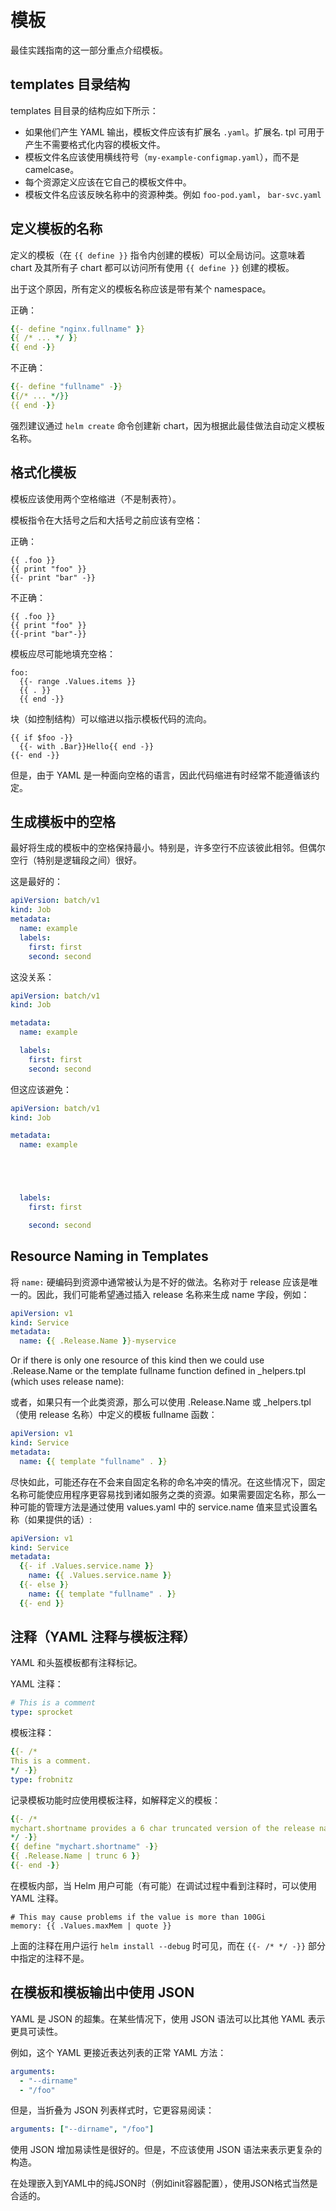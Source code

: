 # 模板
最佳实践指南的这一部分重点介绍模板。

## templates 目录结构

templates 目目录的结构应如下所示：

- 如果他们产生 YAML 输出，模板文件应该有扩展名 `.yaml`。扩展名. tpl 可用于产生不需要格式化内容的模板文件。
- 模板文件名应该使用横线符号（`my-example-configmap.yaml`），而不是 camelcase。
- 每个资源定义应该在它自己的模板文件中。
- 模板文件名应该反映名称中的资源种类。例如 `foo-pod.yaml`， `bar-svc.yaml`

## 定义模板的名称

定义的模板（在 `{{ define }}` 指令内创建的模板）可以全局访问。这意味着 chart 及其所有子 chart 都可以访问所有使用 `{{ define }}` 创建的模板。

出于这个原因，所有定义的模板名称应该是带有某个 namespace。

正确：

```yaml
{{- define "nginx.fullname" }}
{{ /* ... */ }}
{{ end -}}
```

不正确：

```yaml
{{- define "fullname" -}}
{{/* ... */}}
{{ end -}}
```

强烈建议通过 `helm create` 命令创建新 chart，因为根据此最佳做法自动定义模板名称。

## 格式化模板

模板应该使用两个空格缩进（不是制表符）。

模板指令在大括号之后和大括号之前应该有空格：

正确：

```
{{ .foo }}
{{ print "foo" }}
{{- print "bar" -}}
```

不正确：

```
{{ .foo }}
{{ print "foo" }}
{{-print "bar"-}}
```

模板应尽可能地填充空格：

```
foo:
  {{- range .Values.items }}
  {{ . }}
  {{ end -}}
```

块（如控制结构）可以缩进以指示模板代码的流向。

```
{{ if $foo -}}
  {{- with .Bar}}Hello{{ end -}}
{{- end -}}
```

但是，由于 YAML 是一种面向空格的语言，因此代码缩进有时经常不能遵循该约定。

## 生成模板中的空格

最好将生成的模板中的空格保持最小。特别是，许多空行不应该彼此相邻。但偶尔空行（特别是逻辑段之间）很好。

这是最好的：

```yaml
apiVersion: batch/v1
kind: Job
metadata:
  name: example
  labels:
    first: first
    second: second
```

这没关系：

```yaml
apiVersion: batch/v1
kind: Job

metadata:
  name: example

  labels:
    first: first
    second: second

```

但这应该避免：

```yaml
apiVersion: batch/v1
kind: Job

metadata:
  name: example





  labels:
    first: first

    second: second

```
## Resource Naming in Templates

将 `name:` 硬编码到资源中通常被认为是不好的做法。名称对于 release 应该是唯一的。因此，我们可能希望通过插入 release 名称来生成 name 字段，例如：

```yaml
apiVersion: v1
kind: Service
metadata:
  name: {{ .Release.Name }}-myservice
```

Or if there is only one resource of this kind then we could use .Release.Name or the template fullname function defined in \_helpers.tpl (which uses release name):

或者，如果只有一个此类资源，那么可以使用 .Release.Name 或 \_helpers.tpl（使用 release 名称）中定义的模板 fullname 函数：

```yaml
apiVersion: v1
kind: Service
metadata:
  name: {{ template "fullname" . }}
```
尽快如此，可能还存在不会来自固定名称的命名冲突的情况。在这些情况下，固定名称可能使应用程序更容易找到诸如服务之类的资源。如果需要固定名称，那么一种可能的管理方法是通过使用 values.yaml 中的 service.name 值来显式设置名称（如果提供的话）:

```yaml
apiVersion: v1
kind: Service
metadata:
  {{- if .Values.service.name }}
    name: {{ .Values.service.name }}
  {{- else }}
    name: {{ template "fullname" . }}
  {{- end }}
```

## 注释（YAML 注释与模板注释）
YAML 和头盔模板都有注释标记。

YAML 注释：

```yaml
# This is a comment
type: sprocket
```

模板注释：

```yaml
{{- /*
This is a comment.
*/ -}}
type: frobnitz
```

记录模板功能时应使用模板注释，如解释定义的模板：

```yaml
{{- /*
mychart.shortname provides a 6 char truncated version of the release name.
*/ -}}
{{ define "mychart.shortname" -}}
{{ .Release.Name | trunc 6 }}
{{- end -}}

```

在模板内部，当 Helm 用户可能（有可能）在调试过程中看到注释时，可以使用 YAML 注释。

```
# This may cause problems if the value is more than 100Gi
memory: {{ .Values.maxMem | quote }}
```

上面的注释在用户运行 `helm install --debug` 时可见，而在 `{{- /* */ -}}` 部分中指定的注释不是。

## 在模板和模板输出中使用 JSON

YAML 是 JSON 的超集。在某些情况下，使用 JSON 语法可以比其他 YAML 表示更具可读性。

例如，这个 YAML 更接近表达列表的正常 YAML 方法：

```yaml
arguments:
  - "--dirname"
  - "/foo"
```


但是，当折叠为 JSON 列表样式时，它更容易阅读：

```yaml
arguments: ["--dirname", "/foo"]
```

使用 JSON 增加易读性是很好的。但是，不应该使用 JSON 语法来表示更复杂的构造。

在处理嵌入到YAML中的纯JSON时（例如init容器配置），使用JSON格式当然是合适的。
